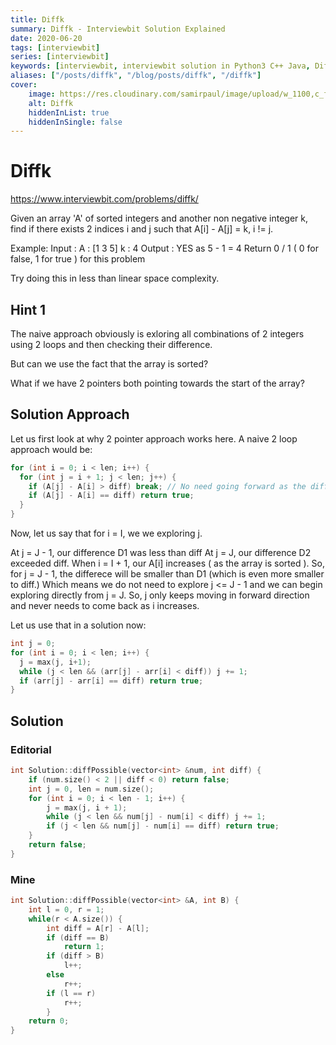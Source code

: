 ```yaml
---
title: Diffk
summary: Diffk - Interviewbit Solution Explained
date: 2020-06-20
tags: [interviewbit]
series: [interviewbit]
keywords: [interviewbit, interviewbit solution in Python3 C++ Java, Diffk solution]
aliases: ["/posts/diffk", "/blog/posts/diffk", "/diffk"]
cover:
    image: https://res.cloudinary.com/samirpaul/image/upload/w_1100,c_fit,co_rgb:FFFFFF,l_text:Arial_70_bold:Diffk - Solution Explained/problem-solving.webp
    alt: Diffk
    hiddenInList: true
    hiddenInSingle: false
---
```


# Diffk
https://www.interviewbit.com/problems/diffk/

Given an array 'A' of sorted integers and another non negative integer k, find if there exists 2 indices i and j such that A[i] - A[j] = k, i != j.

 Example: Input : 
    A : [1 3 5] 
    k : 4
 Output : YES as 5 - 1 = 4 
Return 0 / 1 ( 0 for false, 1 for true ) for this problem

Try doing this in less than linear space complexity.

## Hint 1

The naive approach obviously is exloring all combinations of 2 integers using 2 loops and then checking their difference.

But can we use the fact that the array is sorted?

What if we have 2 pointers both pointing towards the start of the array?

## Solution Approach

Let us first look at why 2 pointer approach works here. 
A naive 2 loop approach would be:

```cpp
for (int i = 0; i < len; i++) {
  for (int j = i + 1; j < len; j++) {
    if (A[j] - A[i] > diff) break; // No need going forward as the difference is going to increase even further. 
    if (A[j] - A[i] == diff) return true; 
  }
}
```
Now, let us say that for i = I, we we exploring j.

At j = J - 1, our difference D1 was less than diff
At j = J, our difference D2 exceeded diff.
When i = I + 1, our A[i] increases ( as the array is sorted ). 
So, for j = J - 1, the differece will be smaller than D1 
(which is even more smaller to diff.) 
Which means we do not need to explore j <= J - 1 
and we can begin exploring directly from j = J. 
So, j only keeps moving in forward direction and never needs to come back as i increases.

Let us use that in a solution now:

```cpp
int j = 0; 
for (int i = 0; i < len; i++) {
  j = max(j, i+1);
  while (j < len && (arr[j] - arr[i] < diff)) j += 1;
  if (arr[j] - arr[i] == diff) return true;
}
```

## Solution

### Editorial

```cpp
int Solution::diffPossible(vector<int> &num, int diff) {
    if (num.size() < 2 || diff < 0) return false;
    int j = 0, len = num.size();
    for (int i = 0; i < len - 1; i++) {
        j = max(j, i + 1);
        while (j < len && num[j] - num[i] < diff) j += 1;
        if (j < len && num[j] - num[i] == diff) return true;
    }
    return false;
}
```

### Mine

```cpp
int Solution::diffPossible(vector<int> &A, int B) {
    int l = 0, r = 1;
    while(r < A.size()) {
        int diff = A[r] - A[l];
        if (diff == B)
            return 1;
        if (diff > B)
            l++;
        else
            r++;
        if (l == r)
            r++;
        }
    return 0;
}
```
